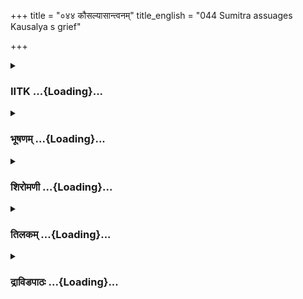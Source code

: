 +++
title = "०४४ कौसल्यासान्त्वनम्"
title_english = "044 Sumitra assuages Kausalya s grief"

+++
<div caption="श्रीराम-हरिसीताराममूर्ति-घनपाठिभ्यां वचनम्" class="audioEmbed" src="https://archive.org/download/Ramayana-recitation-Sriram-harisItArAmamUrti-Ghanapaati-v2/Kanda_2/Kanda_2_AYK-044-Kousalya_Santhvanam.mp3"></div>

<div class="js_include collapsed" newlevelforh1="3" title="IITK" unfilled url="/purANam/rAmAyaNam/audIchya-pAThaH/iitk/2_ayodhyAkANDam/03-nirgamaH/044_kausalyAsAntvanam.md">
<details><summary><h3>IITK ...{Loading}...</h3></summary>

Sumitra consoles Kausalya.



#### श्लोकः
##### मूलम्
विलपन्ती तथा तां तु कौसल्यां प्रमदोत्तमाम्।  
इदं धर्मे स्थिता धर्म्यं सुमित्रा वाक्यमब्रवीत्॥2.44.1॥

##### शब्दार्थः
धर्मे in virtues, स्थिता abiding, सुमित्रा Sumitra, तथा then, विलपन्तीम् lamenting, प्रमदोत्तमाम् best among women, तां कौशल्याम् to that Kausalya, धर्म्यम् conforming to righteousness, इदं वाक्यम् these words, अब्रवीत् said.

##### आङ्ग्लानुवादः
While Kausalya, the best of women was thus lamenting, virtuous Sumitra spoke to her these righteous wordsः



#### श्लोकः
##### मूलम्
तवार्ये सद्गुणैर्युक्तः पुत्रस् स पुरुषोत्तमः।  
किं ते विलपितेनैवं कृपणं रुदितेन वा॥2.44.2॥

##### शब्दार्थः
आर्ये O venerable one, सद्गुणैः with every good quality, युक्तः endowed with, तव your, सः पुत्रः such a son, पुरुषोत्तमः the greatest among men, एवम् in this way, ते you, विलपितेन with  
lamentation, कृपणम् bitterly, रुदितेन वा or by weeping, किम् what is the use?

##### आङ्ग्लानुवादः
My venerable lady, your son Rama is the greatest among men and is endowed with every virtue. Why do you lament in this way? Why do you weep bitterly?



#### श्लोकः
##### मूलम्
यस्तवार्ये गतः पुत्रस्त्यक्त्वा राज्यं महाबलः।  
साधु कुर्वन् महात्मानं पितरं सत्यवादिनम्॥2.44.3॥  
शिष्टैराचरिते सम्यक्छश्वत्प्रेत्यफलोदये।  
रामो धर्मे स्थित श्रेष्ठो न स शोच्यः कदाचन॥2.44.4॥

##### शब्दार्थः
आर्ये O noble lady, महाबलः mighty, यः Rama, तव पुत्रः your son, महात्मानम्   magnanimous, पितरम् father, साधु worthy of, सत्यवादिनम् as truthful one, कुर्वन् to do, राज्यम् kingdom, त्यक्त्वा renouncing, शिष्टैः by virtuous men, सम्यक् fully, शश्वत्  everlasting, आचरिते followed, प्रेत्य in the next world, फलोदये at the time of fruition, धर्मे in virtues, स्थितः stuck, श्रेष्ठः best, सः that, रामः Rama, कदाचन at any point, शोच्यः न  not to be grieved over.

##### आङ्ग्लानुवादः
In order to vindicate the words of his great and truthful father, O noble lady,your mighty son has renounced the kingdom and has gone (to the forest). He has stuck to the path so scrupulously followed by the wise, the everlasting results of which can be fully realised in the world to come. Such a peerless son is never to be grieved over.



#### श्लोकः
##### मूलम्
वर्तते चोत्तमां वृत्तिं लक्ष्मणोऽस्मिन् सदानघः।  
दयावान् सर्वभूतेषु लाभस्तस्य महात्मनः॥2.44.5॥

##### शब्दार्थः
अनघः blameless one, सर्वभूतेषु in all creatures, दयावान् compassionate, लक्ष्मणः Lakshmana, अस्मिन् in the matter (of Rama), सदा always, उत्तमाम् highest, वृत्तिम् conduct, वर्तते doing(showing), महात्मनः great soul, तस्य to him, लाभः is benefit.

##### आङ्ग्लानुवादः
Blameless Lakshmana, compassionate to all beings, has acted most nobly in this matter for the benefit of his great soul.



#### श्लोकः
##### मूलम्
अरण्यवासे यद्दुःखं जानती वै सुखोचिता।  
अनुगच्छति वैदेही धर्मात्मानं तवात्मजम्॥2.44.6॥

##### शब्दार्थः
सुखोचिता used to comforts, वैदेही Sita, अरण्यवासे living in the forest, यत् दुःखम् those hardships, जानती वै knowingly, धर्मात्मानम् virtuous, तव your, आत्मजम् son, अनुगच्छति is following.

##### आङ्ग्लानुवादः
The daughter of Videha (Sita) who was used to comforts has knowingly followed your virtuous son into the hardships of forest life.



#### श्लोकः
##### मूलम्
कीर्तिभूतां पताकां यो लोके भ्रमयति प्रभुः।  
धर्मसत्यव्रतधनः किं न प्राप्तस्तवात्मजः॥2.44.7॥

##### शब्दार्थः
प्रभुः competent, यः who, कीर्तिभूताम् renowned, पताकाम् the banner, लोके in this world, भ्रमयति waving, धर्मसत्यव्रतधनः one who considers righteousness and truth as wealth, तव आत्मजः your son, किम् what, न प्राप्तः did not gain.

##### आङ्ग्लानुवादः
Your allcompetent son who considers righteousness and truth as wealth, is waving  the flag of fame in this world. What is that which your son did not gain ?



#### श्लोकः
##### मूलम्
व्यक्तं रामस्य विज्ञाय शौचं माहात्म्यमुत्तमम्।  
न गात्रमंशुभिस् सूर्यस् सन्तापयितुमर्हति॥2.44.8॥

##### शब्दार्थः
रामस्य Rama's, शौचम् purity, उत्तमम् excellent, माहात्म्यम् greatness, विज्ञाय having known, सूर्यः sun, अंशुभिः with rays, गात्रम् body, सन्तापयितुम् to torment, न अर्हति will not be inclined,  व्यक्तम् this is evident.

##### आङ्ग्लानुवादः
Knowing Rama's sterling purity and greatness the Sun evidently dare not scorch his body with its rays.



#### श्लोकः
##### मूलम्
शिवस्सर्वेषु कालेषु काननेभ्यो विनिस्सृतः।  
राघवं युक्तशीतोष्णस्सेविष्यति सुखोऽनिलः॥2.44.9॥

##### शब्दार्थः
शिवः gracious, काननेभ्यः from the woodlands, विनिस्सृतः blowing out, युक्तशीतोष्णः with moderate heat and cold, सुखः pleasant, अनिलः breeze, राघवम् of Rama, सर्वेषु कालेषु at all seasons, सेविष्यति will attend.

##### आङ्ग्लानुवादः
A pleasant yet moderately hot and cold breeze blowing through the woodlands will serve Rama at all seasons.



#### श्लोकः
##### मूलम्
शयानमनघं रात्रौ पितेवाभिपरिष्वजन्।  
रश्मिभिस् संस्पृशन् शीतैश्चन्द्रमाह्लादयिष्यति॥2.44.10॥

##### शब्दार्थः
चन्द्रमा the Moon, रात्रौ at night, अनघं sinless man, शयानम् while asleep, शीतैः cool, रश्मिभिः with rays, संस्पृशन् while touching, पितेव like father, अभिपरिष्वजन् while embracing, आह्लादयिष्यति delight.

##### आङ्ग्लानुवादः
While that sinless Rama sleeps at night, the Moon will comfort him by touching him with cool beams like a father embracing his son.



#### श्लोकः
##### मूलम्
ददौ चास्त्राणि दिव्यानि यस्मै ब्रह्मा महौजसे।  
दानवेन्द्रं हतं दृष्ट्वा तिमिध्वजसुतं रणे॥2.44.11॥  
स शूरः पुरुषव्याघ्रः स्वबाहुबलमाश्रितः।  
असन्त्रस्तोऽप्यरणस्थो वेश्मनीव निवत्स्यति॥2.44.12॥

##### शब्दार्थः
रणे in war, दानवेन्द्रम् lord of demons, तिमिध्वजसुतम् Timidhwaja's son, हतम् having been killed, दृष्ट्वा having seen, महौजसे having great lustre, यस्मै to that Rama, ब्रह्मा like second Bramha, (Viswamitra), दिव्यानि divine, अस्त्राणि weapons, ददौ gave, शूरः brave, पुरुषव्याघ्रः best of men, सः that Rama, अरण्यस्थोऽपि though staying in the forest, स्वबाहुबलम् with the strength of his arms, आश्रितः taking refuge, असन्त्रस्तः without fear, वेश्मनीव like in his own palace, निवत्स्यति will reside.

##### आङ्ग्लानुवादः
To the mighty, heroic Rama, that best of men, Brahmalike Viswamitra has bequeathed many divine weapons, seeing him slay Timidhwaja's son (Subahu), lord of demons, in the battle. He will stay fearless in the forest, relying on the strength of his own arms as though he were living in the palace.



#### श्लोकः
##### मूलम्
यस्येषुपथमासाद्य विनाशं यान्ति शत्रवः।  
कथं न पृथिवी तस्य शासने स्थातुमर्हति॥2.44.13॥

##### शब्दार्थः
यस्य whose, इषुपथम् range of arrows, आसाद्य having received, शत्रवः enemies, विनाशम्  destruction, यान्ति will meet, तस्य such Rama's, शासने in the command, पृथिवी earth, कथम् how, स्थातुम् to subordinate, नार्हति is unfit.

##### आङ्ग्लानुवादः
When enemies who are targets of his arrows are destoyed, how can this earth, not stay under the command of Rama?



#### श्लोकः
##### मूलम्
या श्री श्शौर्यं च रामस्य या च कल्याणसत्वता।  
निवृत्तारण्यवासस् स क्षिप्रं राज्यमवाप्स्यति॥2.44.14॥

##### शब्दार्थः
रामस्य Rama's, या श्रीः that splendour, शौर्यं च valour, या कल्याणसत्वता that auspicious  strength, निवृत्तारण्यवासः having returned from forest life, सः that Rama, क्षिप्रम्  quickly, (स्वं) राज्यम् his kingdom, अवाप्स्यति will regain.

##### आङ्ग्लानुवादः
On return from his sojourn in the forest, Rama, endowed with splendour, valour and a strength that brings wellbeing will quickly regain his kingdom.



#### श्लोकः
##### मूलम्
सूर्यस्यापि भवेत्सूर्यो ह्यग्नेरग्नि प्रभोः प्रभुः।  
श्रियः श्रीश्च भवेदग्र्या कीर्तिः कीर्त्याः क्षमाक्षमा॥2.44.15॥  
दैवतं दैवतानां च भूतानां भूतसत्तमः।  
तस्य के ह्यगुणा देवि वने वाप्यथवा पुरे॥2.44.16॥

##### शब्दार्थः
देवि O Devi (Kusalya), सूर्यस्यापि for the sun, सूर्यः भवेत् he will act as light of the Sun, अग्नेः for fire, अग्निः lustre of fire, प्रभोः for a ruler, प्रभुः as supreme ruler, श्रियश्च prosperity, श्रीः as prosperity, कीर्त्याः for fame, अग्र्या as supreme, कीर्तिः fame, क्षमा for tolerance, क्षमा as tolerance, दैवतानाम् for gods, दैवतम् as god, भूतानाम् for all beings, भूतसत्तमः as supreme being, भवेत् shall be, तस्य for such Rama, वने वापि even in forest, अथवा or, पुरे or in town, अगुणाः demerits, के हि where are they?.

##### आङ्ग्लानुवादः
O Devi Rama is the Sun (light) of the Sun, fire (splendour) of the fire, master (command) of masters, prosperity of the prosperous, the fame of the famous, forbearance of the forbearing, god of the gods and supreme among all beings. Whether he dwells in the forest or in the city, he has no demerit whatsoever.



#### श्लोकः
##### मूलम्
पृथिव्या सह वैदेह्या श्रिया च पुरुषर्षभः।  
क्षिप्रं तिसृभिरेताभिस् सह रामोऽभिषेक्ष्यते॥2.44.17॥

##### शब्दार्थः
पुरुषर्षभः eminent among men, रामः Rama, पृथिव्या सह with earth, वैदेह्य along with Sita, श्रिया च with the goddess of fortune, एताभिः with these, तिसृभिः सह with three, क्षिप्रम् quickly, अभिषेक्षयते will be consecrated.

##### आङ्ग्लानुवादः
Rama, the best among men, will soon be coronated with these three namely the earth, the goddess of fortune and Sita.



#### श्लोकः
##### मूलम्
दुःखजं विसृजन्त्यस्रं निष्क्रामन्तमुदीक्ष्य यम्।  
अयोध्यायां जनास्सर्वे शोकवेगसमाहताः।2.44.18॥  
कुशचीरधरं देवं गच्छन्तमपराजितम्।  
सीतेवानुगता लक्ष्मी स्तस्य किं नाम दुर्लभम्॥2.44.19॥

##### शब्दार्थः
निष्क्रामन्तम् when he was leaving, यम् whom, उदीक्ष्य having seen, अयोध्यायाम् in Ayodhya, सर्वे all, जनाः inhabitants, शोकवेगसमाहताः whipped by the speed of sorrow, दुःखजम्  caused by sorrow, अस्रम् tears, विसृजन्ति are shedding, कुशचीरधरम् clad in bark and kusa robes, गच्छन्तम् departing, अपराजितम् the unconquerable, देवम् divine one, लक्ष्मीः goddess of fortune, सीतेव like Sita, अनुगता has followed, तस्य to him, किं नाम what, दुर्लभम् is  
difficult?

##### आङ्ग्लानुवादः
When the people of Ayodhya saw the godlike Rama departing, clad in robes of kusha and bark, they were moved to tears of grief. What is impossible for him who is unconquerable and whom Sita, like the goddess of fortune, follows.



#### श्लोकः
##### मूलम्
धनुर्ग्रहवरो यस्य बाणखड्गास्त्रभृत्स्वयम्।  
लक्ष्मणो व्रजति ह्यग्रे तस्य किं नाम दुर्लभम्॥2.44.20॥

##### शब्दार्थः
धनुर्ग्रहवरः the most skilled archer, लक्ष्मणः Lakshmana, स्वयम् himself, बाणखड्गास्त्रभृत् bearing arrows, swords and other weapons, यस्य to whom, अग्रे in the forefront, व्रजति going, तस्य for that Rama, किं नाम what, दुर्लभम् is the difficulty?

##### आङ्ग्लानुवादः
What is impossible for Rama ahead of whom moves Lakshmana, the best of archers, weilding swords, arrows and other weapons?



#### श्लोकः
##### मूलम्
निवृत्तवनवासं तं द्रष्टासि पुनरागतम्।  
जहिशोकं च मोहं च देवि सत्यं ब्रवीमि ते॥2.44.21॥

##### शब्दार्थः
देवि O Kausalya, निवृत्तवनवासम् on completion of exile, पुनः again, आगतम् having returned, तम् that Rama, द्रष्टासि will see, शोकं च sorrow, मोहं च delusion, जहि you may give up, ते  to you, सत्यम् truth, ब्रवीमि am telling.

##### आङ्ग्लानुवादः
I tell you the truth, Kausalya, that you will see Rama's return when the period of exile is complete. Hence give up your sorrow and delusion.



#### श्लोकः
##### मूलम्
शिरसा चरणावेतौ वन्दमानमनिन्दिते  
पुनर्द्रक्ष्यसि कल्याणि पुत्रं चन्द्रमिवोदितम्॥2.44.22॥

##### शब्दार्थः
अनिन्दिते irreproachable one, कल्याणि O auspicious one, एतौ चरणौ at these feet, शिरसा with head, वन्दमानम् paying homage, पुत्रम् son, उदितम् rising, चन्द्रमिव Moonlike, पुनः again, द्रक्षयसि will see.

##### आङ्ग्लानुवादः
O irreproachable and auspicious one you will see your son, like the rising Moon, touching your feet with his head.



#### श्लोकः
##### मूलम्
पुनः प्रविष्टं दृष्ट्वा तमभिषिक्तं महाश्रियम्।  
समुत्स्रक्ष्यसि नेत्राभ्यां क्षिप्रमानन्दजं पयः॥2.44.23॥

##### शब्दार्थः
पुनः again, प्रविष्टम् having entered, अभिषिक्तम् enthroned, महाश्रियम् shining in glory, तम् him, दृष्ट्वा having seen, क्षिप्रम् soon, नेत्राभ्याम् from your eyes, अनन्दजम् arising out of joy, पयः water, समुत्स्रक्ष्यसि pour out.

##### आङ्ग्लानुवादः
Soon you will see him enthrouned shining in full glory on his return from exile while  
tears of joy will flow from your eyes.



#### श्लोकः
##### मूलम्
मा शोको देवि दुःखं वा न रामे दृश्यतेऽशिवम्।  
क्षिप्रं द्रक्ष्यसि पुत्रं त्वं ससीतं सहलक्ष्मणम्॥2.44.24॥

##### शब्दार्थः
देवि O Devi (Kausalya) शोकः grief, दुःखं वा or distress, मा do not entertain, रामे in Rama, अशिवम् inauspiciousness, न दृश्यते is not to be seen, त्वम् you, ससीतम् with Sita, सहलक्ष्मणम् with Lakshmana, पुत्रम् son, क्षिप्रम् soon, द्रक्षयसि you will see.

##### आङ्ग्लानुवादः
Desist from grief or tear for Rama, O Devi nothing inauspicious will happen to him you will soon see your son along with Sita and Lakshmana.



#### श्लोकः
##### मूलम्
त्वया शेषो जनश्चैव समाश्वास्यो यदाऽनघे।  
किमिदानीमिदं देवि करोषि हृदि विक्लवम्॥2.44.25॥

##### शब्दार्थः
अनघे sinless lady, देवि O Devi शेषः the remaining, जनः people, त्वया by you, यदा when, समाश्वास्यः एव are to be consoled, इदानीम् in this manner, हृदि in your heart, विक्लवम्  overcome with fear, करोषि doing, इदम् this, किम् what?

##### आङ्ग्लानुवादः
O sinless lady, O queen when you are overcome by fear, how can you console  
others?



#### श्लोकः
##### मूलम्
नार्हा त्वं शोचितुं देवि यस्यास्ते राघवस्सुतः।  
न हि रामात्परो लोके विद्यते सत्पथे स्थितः॥2.44.26॥

##### शब्दार्थः
देवि O Kausalya, यस्याः whose, ते to you, राघवः Rama, सुतः as son, त्वम् you, शोचितुम् to          grieve, नार्हा are not fit, रामात् compared to Rama, परः superior, सत्पथे on the path of virtue, स्थितः abiding, लोके in this world, न विद्यते हि is not found.

##### आङ्ग्लानुवादः
O Kausalya,  with a son like Rama, you should not grieve. There is none in this world superior to Rama who stands steady in the path of virtue.



#### श्लोकः
##### मूलम्
अभिवादयमानं तं दृष्ट्वा ससुहृदं सुतम्।  
मुदाऽश्रृ मोक्ष्यसे क्षिप्रं मेघलेखेव वार्षिकी॥2.44.27॥

##### शब्दार्थः
अभिवादयमानम् one while bowing to you in reverence, ससुहृदम् along with friends, तं सुतम् to your son, दृष्ट्वा seeing, क्षिप्रम् soon, वार्षिकी pertaining to rainyseason, मेघलेखेव like a streak of clouds, मुदा delightfully, अश्रु tears, मोक्ष्यसे you are going to shed.

##### आङ्ग्लानुवादः
Like a flake of cloud in monsoon, you are going to shed tears of joy soon seeing your son along with his friends bowing to you in reverence.



#### श्लोकः
##### मूलम्
पुत्रस्ते वरदः क्षिप्रमयोध्यां पुनरागतः।  
पाणिभ्यां मृदुपीनाभ्यां चरणौ पीडयिष्यति॥2.44.28॥

##### शब्दार्थः
वरदः one who confers boons, ते पुत्रः your son, क्षिप्रम् soon, अयोध्याम् to Ayodhya, पुनः again, आगतः having returned, मृदुपीनाभ्याम् tender and plump, पाणिभ्याम् hands, चरणौ your feet, पीडयिष्यति will press.

##### आङ्ग्लानुवादः
Your son, bestower of boons, will soon return to Ayodhya and press your feet with his soft, tender hands.



#### श्लोकः
##### मूलम्
अभिवाद्य नमस्यन्तं शूरं ससुहृदं सुतम्।  
मुदाऽस्रैः प्रोक्ष्यसि पुनर्मेघराजिरिवाचलम्॥2.44.29॥

##### शब्दार्थः
अभिवाद्य greeting, नमस्यन्तम् offering salutations, शूरम् brave ससुहृदम् with friends, सुतम् to your son, मुदा with delight, अस्रैः with tears, मेघराजिः mass of clouds, अचलमिव like a mountain, पुनः again, प्रोक्ष्यसि will be drenched.

##### आङ्ग्लानुवादः
While paying obeisance to you, you will drench your brave son, surrounded by friends, with tears of joy like a mass of clouds drenching the mountain.



#### श्लोकः
##### मूलम्
आश्वासयन्ती विविधैश्च वाक्यै  
र्वाक्योपचारे कुशलाऽनवद्या।  
रामस्य तां मातरमेवमुक्त्वा  
देवी सुमित्रा विरराम रामा॥2.44.30॥

##### शब्दार्थः
वाक्योपचारे serving with words, कुशला skilled, अनवद्या irreproachable, रामा cheerful nature, देवी queen, सुमित्रा Sumitra, विविधैः various, वाक्यैः words, आश्वासयन्ती while consoling, रामस्य Rama's, तां मातरम् to his mother, एवम् in that way, उक्त्वा having said, विरराम fell silent.

##### आङ्ग्लानुवादः
Irreproachable and skilful in the use of words, queen Sumitra of cheerful disposition fell silent after thus consoling Rama's mother in various ways.



#### श्लोकः
##### मूलम्
निशम्य तल्लक्ष्मणमातृवाक्यं  
रामस्य मातुर्नरदेवपत्न्याः।  
सद्यश्शरीरे विननाश शोकः  
शरद्गतो मेघ इवाल्पतोयः॥2.44.31॥

##### शब्दार्थः
तत् that, लक्ष्मणमातृवाक्यम् words of Lakshmana's mother, निशम्य having heard, नरदेवपत्न्याः queen, रामस्य मातुः of Rama's mother, शोकः grief, शरद्गतः relating to autumn, अल्पतोयः with slight moisture, मेघ इव like cloud, सद्यः instantly, शरीरे in the body, विननाश destroyed.

##### आङ्ग्लानुवादः
On hearing the words of Lakshmana's mother the grief in the heart of the queen (Kausalya), mother of Rama, instantly disappeared like the autumnal cloud that holds but little rain.  

#### समाप्तिः
 श्रीमद्रामायणे वाल्मीकीय आदिकाव्ये अयोध्याकाण्डे चतुश्चत्वारिंशस्सर्गः॥  
Thus ends the fortyfourth sarga of Ayodhyakanda of the holy Ramayana, the first epic composed by sage Valmiki.

</details>
</div>
<div class="js_include collapsed" newlevelforh1="3" title="भूषणम्" unfilled url="/purANam/rAmAyaNam/audIchya-pAThaH/TIkA/bhUShaNa_iitk/2_ayodhyAkANDam/03-nirgamaH/044_kausalyAsAntvanam.md">
<details><summary><h3>भूषणम् ...{Loading}...</h3></summary>



विलपन्तीं तथा तां तु कौसल्यां प्रमदोत्तमाम् ।  

इदं धर्म्ये स्थिता धर्म्यं सुमित्रा वाक्यमब्रवीत्  ॥  २।४४।१  ॥   

विलपन्तीमित्यादि । इदं वक्ष्यमाणम्  ॥  २।४४।१  ॥   

  

तवार्ये सद्गुणैर्युक्तः स पुत्रः पुरुषोत्तमः ।  

किं ते विलपितेनैवं कृपणं रुदितेन वा  ॥  २।४४।२  ॥   

सत्पुरुषाचरितं धर्ममाचरन्तं रामं प्रति सन्तोषे कर्त्तव्ये किमर्थो विषादः
कृत इति कौसल्यां समाश्वोसयति--तवेत्यादिना  ॥  २।४४।२  ॥   

  

यस्तवार्ये गतः पुत्रस्त्यक्त्वा राज्यं महाबलः ।  

साधु कुर्वन् महात्मानं पितरं सत्यवादिनम्  ॥  २।४४।३  ॥   

शिष्टैराचरिते सम्यक्छश्वत् प्रेत्यफलोदये ।  

रामो धर्मे स्थितः श्रेष्ठो न स शोच्यः कदाचन  ॥  २।४४।४  ॥   

य इत्यादिश्लोकद्वयमेकं वाक्यम् । प्रेत्यफलोदये आमुष्मिकफलकारणे  ॥ 
२।४४।३४  ॥   

  

वर्त्तते चोत्तमां वृत्तिं लक्ष्मणो ऽस्मिन् सदा ऽनघः ।  

दयावान् सर्वभूतेषु लाभस्तस्य महात्मनः  ॥  २।४४।५  ॥   

पितृवचनपरिपालके रामे शोको न कार्य इत्युक्त्वा लक्ष्मणसीतयोरपि
स्वधर्मनिष्ठत्वात् तद्विषयेपि शोको न कार्यः, अपितु प्राप्तलाभत्वात्
सन्तोष एव कार्य इत्याह--वर्तत इत्यादिना । अत्र व इति गायत्र्याः
पञ्चमाक्षरम् । वर्तते करोति । वृत्तिं शुश्रूषाम् । अस्मिन् रामे । तस्य
लक्ष्मणस्य  ॥  २।४४।५  ॥   

  

अरण्यवासेव यद्दुःखं जानती वै सुखोचिता ।  

अनुगच्छति वैदेही धर्मात्मानं तवात्मजम्  ॥  २।४४।६  ॥   

अरण्येति । अरण्यवासे यद्दुःखं तद्दुःखं जानती वै जानन्त्येव ।
तवात्मजमनुगच्छति "स्त्रीणां भर्त्ता हि दैवतम्"
इत्युक्तरीत्यानुगच्छतीत्यर्थः  ॥  २।४४।६  ॥   

  

कीर्त्तिभूतां पताकां यो लोके भ्रमयति प्रभुः ।  

धर्मसत्यव्रतधनः किं न प्राप्तस्तवात्मजः  ॥  २।४४।७  ॥   

कीर्तीति । कीर्तिभूतां पताकां कीर्तिरूपं ध्वजम् । भ्रामयति सञ्चारयति
सर्वभूतविदितप्रख्यातिक इत्यर्थः । तवात्मजः किं श्रेयः न प्राप्तः,
सर्वस्यापि श्रेयसो योग्य इत्यर्थः । अतो न शोच्य इति भावः  ॥  २।४४।७  ॥   

  

व्यक्तं रामस्य विज्ञाय शौचं माहात्म्यमुत्तमम् ।  

न गात्रमंशुभिः सूर्यः सन्तापयियुमर्हति  ॥  २।४४।८  ॥   

तदेतद्विशिनष्टि--व्यक्तमित्यादि । शौचं त्रिविधकरणशुचित्वम् । माहात्म्यं
सर्वोत्तमत्वम्  ॥  २।४४।८  ॥   

  

शिवः सर्वेषु कालेषु काननेभ्यो विनिस्सृतः ।  

राघवं युक्तशीतोष्णः सेविष्यति सुखो ऽनिलः  ॥  २।४४।९  ॥   

शिव इति । सर्वेषु कालेषु वसन्तादिकालेषु । युक्तशीतोष्णः
तत्तत्कालोचितद्रव्यसंस्पर्शनेन सम्पादितशीतोष्णस्पर्श इत्यर्थः  ॥  २।४४।९
 ॥   

  

शयानमनघं रात्रौ पितेवाभिपरिष्वजन् ।  

रश्मिभिः संस्पृशन् शीतैश्चन्द्रमा ह्लादयिष्यति  ॥  २।४४।१०  ॥   

"भीषास्माद्वातः पवते" इतिश्रुत्यर्थमभिव्यनक्ति--शिव इत्यनुद्वेगकारित्वेन
मान्द्यमुक्तम् । काननेभ्य इति सौरभ्यमुक्तम् । विनिस्सृत इति शैत्यमुक्तम्
 ॥  २।४४।१०  ॥   

  

ददौ चास्त्राणि दिव्यानि यस्मै ब्रह्मा महौजसे ।  

दानवेन्द्रं हतं दृष्ट्वा तिमिध्वजसुतं रणे  ॥  २।४४।११  ॥   

ददाविति । तिमिध्वजः शम्बरः । "वैजयन्तमिति ख्यातं पुरं यत्र तिमिध्वजः । स
शम्बर इति ख्यातः शतमायो महासुरः  ॥ " इत्युक्तत्वात् तत्सुतं दानवेन्द्रं
हतं दृष्ट्वा यस्मै रामाय दिव्यास्त्राणि ददौ। "यदा व्रजति सङ्ग्रामं
ग्रामार्थे नगरस्य वा। गत्वा सौमित्रिसहितो नाविजित्य निवर्त्तते  ॥ "
इत्युक्तत्वात् । कदाचिद्रामो दण्डकारण्यं गत्वा वैजयन्तपुरं निरुध्य
दशरथविरोधिभूतं शम्बरसुतं हतवान्, तेन प्रीतो ब्रह्मा रामाय दिव्यास्त्राणि
ददावित्यवगम्यते  ॥  २।४४।११  ॥   

  

स शूरः पुरुषव्याघ्रः स्वबाहुबलमाश्रितः ।  

असन्त्रस्तोप्यरण्यस्थो वेश्मनीव निवत्स्यति  ॥  २।४४।१२  ॥   

स शूर इति । अरण्यस्थो ऽपीत्यन्वयः  ॥  २।४४।१२  ॥   

  

यस्येषुपथमासाद्य विनाशं यान्ति शत्रवः ।  

कथं न पृथिवी तस्य शासने स्थातुमर्हति  ॥  २।४४।१३  ॥   

वने रामस्य सौख्यं भवतु, भरतस्य रूढमूलत्वाद्रामस्य राज्यं न
सिद्ध्यतीत्याशङ्क्याह--यस्येति  ॥  २।४४।१३  ॥   

  

या श्रीः शौर्यं च रामस्य या च कल्याणसत्त्वता ।  

निवृत्तारण्यवासः स क्षिप्रं राज्यमवाप्स्यति  ॥  २।४४।१४  ॥   

येति । रामस्य या श्रीः सर्वलक्षणसम्पन्ना गात्रशोभा । यच्च शौर्यं शूरो
जेता, तस्य भावः शौर्यम् । "शूरो वीरश्च विक्रान्तो जेता" इत्यमरः । या च
कल्याणसत्त्वता प्रशस्तबलयुक्तता । एतैरसाधारणहेतुभिः स रामः क्षिप्रं
राज्यमवाप्स्यतीति सम्बन्धः  ॥  २।४४।१४  ॥   

  

सूर्यस्यापि भवेत् सूर्यो ह्यग्नेरग्निः प्रभोः प्रभुः ।  

श्रियः श्रीश्च भवेद्ग्र्या कीर्तिः कीर्त्याः क्षमाक्षमा  ॥  २।४४।१५  ॥   

सूर्यस्येत्यादि । सूर्यस्यापि सूर्यो भवेत् सकलजगत्प्रकाशकस्य सूर्यस्यापि
प्रकाशको भवेत् । अग्नेरग्निः दाहकस्याप्यग्नेर्दाहकः । प्रभोः प्रभुः
सर्वनियन्तुरपि नियन्ता । श्रियः श्रीः सम्पदोपि सम्पत् । यद्वा कान्तेरपि
कान्तिः, कान्तेरप्यतिशयावह इत्यर्थः । क्षमाक्षमा क्षमाया अप्यतिशयो
ऽनेनेति भावः  ॥  २।४४।१५  ॥   

  

दैवतं दैवतानां च भूतानां भूतसत्तमः ।  

तस्य के ह्यगुणा देवि राष्ट्रे वाप्यथवा पुरे  ॥  २।४४।१६  ॥   

दैवतं दैवतानां च दैवतानामपि सकलकार्यनिर्वहणक्षम इत्यर्थः । भूतानां
भूतसतमः, उत्तमभूतमित्यर्थः । भूतत्वं सत्ता सर्वेषां सत्ता तत्सत्ताधीनेति
भावः । तस्यैवम्भूतस्य सर्वगुणसम्पन्नस्य देशे वने वा पुरे वा के अगुणाः ?
न कोपीत्यर्थः । अगुणः प्रतिबन्धकीभूत इति यावत्  ॥  २।४४।१६  ॥   

  

पृथिव्या सह वैदेह्या श्रिया च पुरुषर्षभः ।  

क्षिप्रं तिसृभिरेताभिः स ह रामो ऽभिषेक्ष्यते  ॥  २।४४।१७  ॥   

पृथिव्येति । सहेत्यत्र स इति पदच्छेदः । स रामः पृथिव्या वैदेह्या श्रिया
विजयलक्ष्म्या च एताभिः तिसृभिः सह क्षिप्रमभिषेक्ष्यते हेति सम्बन्धः  ॥ 
२।४४।१७  ॥   

  

दुःखजं विसृजत्यास्रं निष्क्रामन्तमुदीक्ष्य यम् ।  

अयोध्यायां जनाः सर्वे शोकवेगसमाहताः  ॥  २।४४।१८  ॥   

दुःखजमिति । अस्य श्लोकस्य पृथिव्या सहेति पूर्वश्लोकस्थेन स
रामोभिषेक्ष्यत इत्यनेन सम्बन्धः  ॥  २।४४।१८  ॥   

  

कुशचीरधरं देवं गच्छन्तमपराजितम् ।  

सीतेवानुगता लक्ष्मीः तस्य किन्नाम दुर्ल्लभम्  ॥  २।४४।१९  ॥   

कुशचीरेति । लक्ष्मीरिव स्थिता सीता अनुगतेत्यन्वयः । अनेन
राज्यश्रीरन्यन्न परिगृह्णातीति द्योत्यते  ॥  २।४४।१९  ॥   

  

धनुर्ग्रहवरो यस्य बाणखड्गास्त्रभृत्स्वयम् ।  

लक्ष्मणो व्रजति ह्यग्रे तस्य किन्नाम दुर्ल्लभम्  ॥  २।४४।२०  ॥   

निवृत्तवनवासं तं द्रष्टासि पुनरागतम् ।  

जहि शोकं च मोहं च देवि सत्यं ब्रवीमिते  ॥  २।४४।२१  ॥   

धनुर्ग्रहेति । धनुर्ग्रहवरः धनुर्द्धरश्रेष्ठः  ॥  २।४४।२०२१  ॥   

  

शिरसा चरणावेतौ वन्दमानमनिन्दिते ।  

पुनर्द्रक्ष्यसि कल्याणि पुत्रं चन्द्रमिवोदितम्  ॥  २।४४।२२  ॥   

पुनः प्रविष्टं दृष्ट्वा तमभिषिक्तं महाश्रियम् ।  

समुत्स्रक्ष्यसि नेत्राभ्यां क्षिप्रमानन्दजं पयः  ॥  २।४४।२३  ॥   

शिरसेति । एतौ परिदृश्यमानसर्वलक्षणसम्पन्नौ । उदितं चन्द्रं
प्रतिपच्चन्द्रम्  ॥  २।४४।२२२३  ॥   

  

मा शोको देवि दुःखं वा न रामे दृश्यते ऽशिवम् ।  

क्षिप्रं द्रक्ष्यसि पुत्रं तं ससीतं सहलक्ष्मणम्  ॥  २।४४।२४  ॥   

मा शोक इति । हे देवि रामे अशिवम् अशुभम् न दृश्यते । अतः शोकः प्रलापादिः
दुःखं मनोव्यथा वा मा न कार्यमित्यर्थः  ॥  २।४४।२४  ॥   

  

त्वया ऽशेषो जनश्चैव समाश्वास्यो यदा ऽनघे ।  

किमिदानीमिमं देवि करोषि हृदि विक्लवम्  ॥  २।४४।२५  ॥   

नार्हा त्वं शोचितुं देवि यस्यास्ते राघवः सुतः ।  

न हि रामात्परो लोके विद्यते सत्पथे स्थितः  ॥  २।४४।२६  ॥   

त्वयेति । विक्लवम्, भावप्रधानो निर्देशः  ॥  २।४४।२५२६  ॥   

  

अभिवादयमानं तं दृष्ट्वा ससुहृदं सुतम् ।  

मुदाश्रु मोक्ष्यसे क्षिप्रं मेघलेखेव वार्षिकी  ॥  २।४४।२७  ॥   

पुनस्ते वरदः क्षिप्रमयोध्यां पुनरागतः ।  

पाणिभ्यां मृदुपीनाभ्यां चरणौ पीडयिष्यति  ॥  २।४४।२८  ॥   

अभिवादयमानमिति । मेघलेखा मेघपङ्क्तिः  ॥  २।४४।२७२८  ॥   

  

अभिवाद्यनमस्यन्तं शूरं ससुहृदं सुतम् ।  

मुदास्रैः प्रोक्ष्यसि पुनर्मेघराजिरिवाचलम्  ॥  २।४४।२९  ॥   

अभिवाद्येति । अभिवाद्यनमस्यन्तम् अभिवादनपूर्वकं प्रणमन्तम्  ॥  २।४४।२९
 ॥   

  

आश्वासयन्ती विविधैश्च वाक्यैर्वाक्योपचारे कुशला ऽनवद्या ।  

रामस्य तां मातरमेवमुक्त्वा देवी सुमित्रा विरराम रामा  ॥  २।४४।३०  ॥   

निशम्य तल्लक्ष्मणमातृवाक्यं रामस्य मातुर्नरदेवपत्न्याः ।  

सद्यः शरीरे विननाश शोकः शरद्गतो मेघ इवाल्पतोयः  ॥  २।४४।३१  ॥   

आश्वासयन्तीति । वाक्योपचारे वाक्यैरुपचारविषये  ॥  २।४४।३०३१  ॥   

  

इत्यार्षे श्रीरामायणे वाल्मीकीये आदिकाव्ये श्रीमदयोध्याकाण्डे
चतुश्चत्वारिंशः सर्गः  ॥  ४४  ॥   

इति श्रीगोविन्दराजविरचिते श्रीरामायणभूषणे पीताम्बराख्याने
अयोध्याकाण्डव्याख्याने चतुश्चत्वारिंशः सर्गः  ॥  ४४  ॥   



</details>
</div>
<div class="js_include collapsed" newlevelforh1="3" title="शिरोमणी" unfilled url="/purANam/rAmAyaNam/audIchya-pAThaH/TIkA/shiromaNI_iitk/2_ayodhyAkANDam/03-nirgamaH/044_kausalyAsAntvanam.md">
<details><summary><h3>शिरोमणी ...{Loading}...</h3></summary>



कौशल्याश्वासनहेतुभूतसुमित्रोक्तिं वर्णयितुमाह-- विलपन्तीमिति । धर्मे
स्थिता सुमित्रा धर्म्यं धर्मादनपेतमिदं वाक्यमब्रवीत्  ॥  २।४४।१  ॥   

  

तद्वचनमेवाह-- तवेति । हे आर्ये सर्वश्रेष्ठे सद्गुणैः
समाधिकरहितासाधारणसौशील्यादिभिर्युक्तः अत एव पुरुषोत्तमः "पुरुषान्न परं
किञ्चित्सा काष्ठा सा परा गतिः । उत्तमः पुरुषस्त्वन्यः" इत्यादि
श्रुतिस्मृतिप्रतिपाद्यपरमपुरुषः स तव पुत्रो ऽस्ति अतः एवं दीनतासूचकेन ते
विलपितेन विविधकथनेन कृपणं रुदितेन वा किं न किमपीत्यर्थः । विलापादि न
कर्तव्यमिति तात्पर्यम् । एतेन रामस्य निखिलशक्तिमत्त्वं सूचितं तेन तस्य
दुःखास्पर्शित्वं ध्वनितं तेन शोको न कार्य इति बोधितम्  ॥  २।४४।२  ॥   

  

ननु यदि रामस्य सर्वशक्तिमत्वं स्यात्तर्हीहस्थः सन्नेव निखिलं कार्यं
कुर्यात्किं वनगमनेनेत्यत आह-- य इति । हे आर्ये शिष्टैः
अधर्मसंसर्गशून्यैः सम्यक् शश्वदाचरिते अत एव प्रेत्य फलोदये प्रेत्यानां
लोकान्तरगतानामपि फलोदयः शुभफलप्राप्तिर्यस्मात्तस्मिन्धर्मे स्थितः अत एव
श्रेष्ठः महाबलो यस्तव पुत्रो रामः सः महात्मानं पितरं सत्यवादिनं
कुर्वन्नेव साधु यथा स्यात्तथा राज्यं त्यक्त्वा गतः वनमिति शेषः अतः कदाचन
न शोच्यः । श्लोकद्वयमेकान्वयि  ॥  २।४४।३४  ॥   

  

वर्तत इति । सदानघः सर्वकालमघशून्यः सर्वभूतेषु दयावांल्लक्ष्मणः
अस्मिन्रामे उत्तमां सानुकूलां वृत्तिं सेवामित्यर्थः । वर्तते वर्तयति
करोतीत्यर्थः । दयावानित्यादिविशेषणोक्तिः "समानशीलव्यसनेषु मैत्री"
इत्याद्युक्त्या राममैत्रीयोग्यताबोधनाय  ॥  २।४४।५  ॥   

  

सीतयापि शोको न कार्य इति बोधयन्ती आह-- अरण्येति । सुखोचिता वैदेही
अरण्यवासे यद्दुःखं तज्जानन्ती
अयोध्यास्थापनफलकरामवर्णितवनदुःखजातविषयकज्ञानं प्राप्नुवत्येव
तवात्मजमनुगच्छति । एतेन रामानुगमनसुखेन वनवासक्लेशो न तद्बुद्ध्यारूढो
भवितेति सूचितम् । अत एव अनभिज्ञा वनानां सेति पूर्वोक्तेर्न विरोधः  ॥ 
२।४४।६  ॥   

  

प्रत्युत वनगमनं श्रेयःसाधनमिति बोधयन्ती आह-- कीर्तीति । कीर्तिभूतां
यशोरूपां पताकां लोके त्रिलोक्यां यो भ्रामयति स धर्मः
सर्वधर्मप्रवर्तकस्तवात्मजो रामः किं श्रेयो न प्राप्तः सर्वं प्राप्त
इत्यर्थः  ॥  २।४४।७  ॥   

  

व्यक्तमिति । व्यक्तं देवादिषु प्रसिद्धं शौचम् अतिपवित्रकारकमत एव उत्तमं
रामस्य माहात्म्यं विज्ञापय सूर्यः अंशुभिः किरणैः रामस्य गात्रं
सन्तापयितुं नार्हति  ॥  २।४४।८  ॥   

  

शिव इति । काननेभ्यो वनेभ्यो विनिःसृतः युक्तशीतोष्णः
यथोप्सितशीतोष्णविशिष्टः अत एव सुखः सुखसम्पादकः अत एव शिवः
माङ्गलिककार्यप्रवर्तको ऽनिलः सर्वेषु कालेषु राघवं सेविष्यति सेविष्यते  ॥ 
२।४४।९  ॥   

  

शयानमिति । पिता दशरथ इव शीतैः रश्मिभिः करैरास्पृशन्नभिपरिष्वजन्
सम्मिलंश्च संश्चन्द्रमाश्चन्द्रः ह्लादयिष्यति  ॥  २।४४।१०  ॥   

  

ददाविति । दानवेन्द्र तमतिप्रबलं तिमिध्वजसुतं तिमिध्वजः शम्बरस्तस्य सुतः
सुबाहुस्तं रणे दृष्ट्वा ज्ञात्वा ब्रह्मा ब्राह्मणत्वं प्राप्तः
सृष्टिकर्तृत्वेन ब्रह्मसदृशो वा विश्वामित्रः महौजसे अतिपराक्रमविशिष्टाय
यस्मै रामाय दिव्यानि अस्त्राणि ह हर्षेण ददौ सः शूरः पुरुषव्याघ्रः
परमपुरुषः स्वबाहुबलमाश्रितः अत एव रणे असन्त्रस्तः असौ रामः वेश्मनि गृहे
इव अरण्ये वने निवत्स्यते । एतेन सुबाहुवधात्पूर्वमेव
विश्वामित्रास्त्रदानस्योक्तत्वात् हतं दृष्ट्वेत्यर्थे असमञ्जसमुपलभ्य
कदाचिद्रामो वैजयन्तं नगरं निरुध्य तत्रत्य तिमिध्वजाख्यशम्बरपुत्रस्य
दानवस्य पुत्रं हतवांस्तेन प्रीतो ब्रह्मा रामाय दिव्यास्त्राणि ददौ ।
इत्येतत्तीर्थकल्पितं क्लिष्टं तादृशकल्पनायां प्रमाणाभावात्
सुबाहोर्मारीचभ्रातृत्वस्य  

पूर्वमुक्तत्वेन शम्बरपुत्रानौचित्यादिति भट्टोक्त्या न भ्रमितव्यं
मारीचपितुरेव शम्बरेति नामान्तरे बाधकाभावात् । श्लोकद्वयमेकान्वयि  ॥ 
२।४४।११,१२  ॥   

  

यस्येति । यस्य रामस्य इषुपथमासाद्य प्राप्य शत्रवो विनाशं यान्ति तस्य
शासने आज्ञायां पृथिवी स्थातुं कथं नार्हति  ॥  २।४४।१३  ॥   

  

येति । रामस्य या श्रीः विलक्षणसम्पत्तिः शौर्यं विलक्षणशूरता च या च
कल्याणसत्त्वता कल्याणकारकविलक्षणबलयुक्तत्वं तैर्हेतुभिः रामः स्वं राज्यं
क्षिप्रमवाप्स्यति प्राप्स्यति  ॥  २।४४।१४  ॥   

  

रामस्य सर्वनियन्तृत्वं बोधयन्ती आह-- सूर्यस्येति । सूर्यस्य
सर्वावभासकादित्यस्यापि सूर्यो ऽवभासक इत्यर्थः । ननु "तमेव भान्तमनुभाति
सर्वम्" इत्यादि श्रुत्या सूर्यावभासकत्वं ब्रह्मणः प्रसिद्धमिति ब्रह्म
किमित्यत आह-- अग्नेः सर्वाग्र्यस्य प्रकाशब्रह्मणो ऽप्यग्निः प्रकाशक
इत्यर्थः । अत एव प्रभोः सर्वनियन्तुर्ब्रह्मादित्रयस्यापि प्रभुर्नियन्ता
अग्निशब्दस्य ब्रह्मपरत्वम् । अग्र्यत्वादग्निनामासावित्यादिना
मध्वाचार्यैर्व्याख्यातम् अभिमतश्चायं सिद्धान्तो भूषणकृतामपि अत एव प्रभो
सर्वनियन्तुरपि नियन्तेति तैर्व्याख्यातं सर्वनियन्तृत्वं च
विष्ण्वादीनामेवेति भावः । किञ्च सूर्यस्य प्रकाशकारणस्यापि सूर्यः
कारणमित्यर्थः । ननु सूर्यकारणत्वेन वह्निः प्रसिद्ध इति किं स इत्यत आह--
अग्नेरप्यग्निः कारणमित्यर्थः । ननु सर्वकारणत्वेन ब्रह्मणः
प्रसिद्धत्वादिति किं तदित्यत आह-- प्रभोः सकलनियन्तुरपि
प्रभुर्नियन्तेत्यर्थः । अग्र्या रामाग्रे गमनशीला क्षमाक्षमा क्षमायाः
पृथिव्याः क्षमा क्षान्तिर्यस्याः सा किञ्च क्षमायाः शान्तेरपि क्षमा
शान्तिः अतिशान्तिविशिष्टेत्यर्थः । किञ्च क्षमया पृथिव्या क्षम्यते सह्यते
पाल्यते इत्यर्थः । सा सीता तु श्रियाः लक्ष्म्याः श्रीः स्वामिनीत्यर्थः ।
अत एव कीर्त्याः रामयशसः कीर्तिः कारणभूतेत्यर्थः । सूर्यस्य
सर्वजगदवभासकस्यापि सूर्यो ऽवभासकः अग्नेः सर्वदाहकस्याप्यग्निर्दाहक इति
भूषणोक्तार्थस्तु न युक्तः । दाहकत्वेन प्रकाशकत्वेन च द्वयोः प्रसिद्ध्या
ऽन्यत रोपादानस्य निरर्थकत्वापत्तिः । नापि सूर्यस्यापि प्रकाशको दाहकश्च
अग्नेरपि प्रकाशको दाहकश्चेत्यर्थो युज्यते पतत्प्रकर्षदोषवत्तापत्तेरिति
दिक्  ॥  २।४४।१५  ॥   

  

दैवतमिति । हि पूर्वोक्तहेतोः भूतसत्तमः भूतान् प्राणिनः सत्तमयति
सत्तममिच्छति यः सीतारामः भूतानां पृथिव्याद्यधोदेशवासिनां
देवतानामूर्ध्वदेशवासिनां च दैवतं देवता पूज्य इत्यर्थः । तस्य सीतारामस्य
अगुणाः नित्यगुणविरोधिनः अन्यथा कर्तार इत्यर्थः । देशे दण्डकादौ पुरे
लङ्कादौ वा के सन्ति न के ऽपीत्यर्थः  ॥  २।४४।१६  ॥   

  

पृथिव्येति । पृथिव्या शासनान्तररहितभूम्या श्रिया
अन्यासाध्यविजयसम्पत्त्या च वैदेह्या निखिलकार्यसाधनकारणीभूतसीतया च
एताभिस्तिसृभिः सह सहितः स रामो ह हर्षेण अभिषेक्ष्यते वशिष्ठादिभिरिति
शेषः  ॥  २।४४।१७  ॥   

  

दुःखजमिति । अपराजितं कैश्चिदपि पराजेतुमशक्यं कुशचीरधरं कुशचीरयोर्धारणं
गच्छन्तं प्राप्नुवन्तं वीरं यं रामं निष्क्रामन्तमयोध्याया
निर्गच्छन्तमुदीक्ष्य दृष्ट्वा अयोध्यायां विद्यमानः सर्वो जनः दुःखजमश्रु
विसृजति यस्य च सीतेव सीतासदृशी अनुगता नित्यं प्राप्ता लक्ष्मीः
महाराजत्वसूचकशोभा सम्पत्तिः तस्य रामस्य किं दुर्लभं न किञ्चिदित्यर्थः ।
श्लोकद्वयमेकान्वयि  ॥  २।४४।१८,१९  ॥   

  

धनुरिति । धनुर्ग्रहवरो धनुर्धारिश्रेष्ठः अत एव बाणखड्गास्त्रभृत्स्वयं
लक्ष्मणो यस्याग्रे व्रजति तस्य किं दुर्लभ्ां न किमपीत्यर्थः  ॥  २।४४।२०
 ॥   

  

निवृत्तेति । निवृत्तवनवासं वनवासान्निवृत्तं तं रामं द्रष्टासि  ॥  २।४४।२१
 ॥   

  

तदेव भङ्ग्यन्तरेणाह-- शिरसेति । एतौ भवदीयौ चरणौ शिरसा मूर्ध्ना वन्दमानं
पुत्रमुदितं चन्द्रमिव पुनर्द्रक्ष्यसि  ॥  २।४४।२२  ॥   

  

पुनरिति । प्रविष्टं गृहे समागतं दृष्ट्वा आनन्दजं जलं नेत्राभ्यां शीघ्रं
समुत्स्रक्ष्यसि त्यक्तासि  ॥  २।४४।२३  ॥   

  

मेति । हे देवि रामे अशिवं न दृश्यते अत एव पुत्रं क्षिप्रं शीघ्रं
द्रक्ष्यसि अत एव शोकस्तज्जन्यं दुःखं वा मास्तु  ॥  २।४४।२४  ॥   

  

त्वयेति । हे अनघे अशेषः सर्वो ऽयं रामवियोगजनितदुःखवाञ्जनः यतस्त्वया
समाश्वास्यः अतः तत् विक्लवं शोकं हृदि करोषि तत्किं कुत्सितं न
युक्तमित्यर्थः  ॥  २।४४।२५  ॥   

  

नेति । सत्पथे अतिसमीचीनमार्गे स्थितः यस्माद्रामात्परो भिन्नो लोके
कस्मिंश्चिद्भवने न स राघवो यस्यास्ते सुतः सा त्वं शोचितुं शोकं कर्तुं
नार्हा  ॥  २।४४।२६  ॥   

  

अभीति । ससुहृदं सुहृत्सहितमभिवादयमानं वन्दनां कुर्वन्तं तं रामं क्षिप्रं
दृष्ट्वा मुदा अतिहर्षेणाश्रु मोक्ष्यसे तत्र दृष्टान्तः वार्षिकी
वर्षासम्बन्धिनी मेघरेखा अभ्रपङ्क्तिरिव  ॥  २।४४।२७  ॥   

  

पुत्र इति । अयोध्यां पुनरागतस्ते पुत्रः चरणौ त्वत्पादौ पीडयिष्यति  ॥ 
२।४४।२८  ॥   

  

अभिवाद्येति । अभिवाद्य सुहृद्भिरभिवादनं कारयित्वा नमस्यन्तं सुतं
मुदास्रैः आनन्दाश्रुभिः पुनः प्रोक्ष्यसि वर्तमानसामीप्य इति भविष्यति लट्
 ॥  २।४४।२९  ॥   

  

उपसंहरन्नाह-- आश्वासयन्तीति । वाक्योपचारे वाक्यप्रयोगे कुशला अनवद्या
मृषावक्तृत्वादिदोषसंसर्गरहिता विविधैर्वाक्यैः रामस्य मातरमाश्वासयन्ती
रामा रामविषयकस्मृतिमती देवी सुमित्रा एवमुक्त्वा विरराम तूष्णीं बभूव
रामाशब्द अर्शआद्यजन्तः  ॥  २।४४।३०  ॥   

  

निशम्येति । तद्वर्णितं लक्ष्मणमातृवाक्यं निशम्य श्रुत्वा विद्यमानायाः
रामस्य मातुः शरीरे शोकः सद्यो विननाश दध्वंसे तत्र दृष्टान्तः अल्पतोयः
स्वल्पवारिविशिष्टः शरद्गतः शरदृतौ दृश्यमानः मेघ इव  ॥  २।४४।३१  ॥   

  

इति श्रीमद्वाल्मीकीयरामायणव्याख्याने रामायणशिरोमणावयोध्याकाण्डे
चतुश्चत्वारिंशः सर्गः  ॥  २।४४  ॥   

  

  



</details>
</div>
<div class="js_include collapsed" newlevelforh1="3" title="तिलकम्" unfilled url="/purANam/rAmAyaNam/audIchya-pAThaH/TIkA/tilaka_iitk/2_ayodhyAkANDam/03-nirgamaH/044_kausalyAsAntvanam.md">
<details><summary><h3>तिलकम् ...{Loading}...</h3></summary>



एवं दुःखितां कौसल्यां सुमित्रा समाश्वासयतीत्याह विलपन्तीमिति । इदं
वाक्यमित्यन्वयः  ॥  २।४४।१  ॥   

  

कृपणं यथा तथा रुदितेन वा किम् अयुक्तमेवेत्यर्थः । तत्र हेतुः
सद्गुणैर्युक्त इति तादृशस्य च न क्वाप्यपाय इति भावः । पुरुषोत्तम इत्यनेन
तस्येश्वरत्वं व्यङ्ग्यम् । एवं च सर्वव्यापकत्वेनात्रापि
संनिधानाद्विलापादि व्यर्थमिति च व्यङ्ग्यम्  ॥  २।४४।२  ॥   

  

तदेवाह य इति । श्लोकद्वयमेकं वाक्यम् साधु सिद्धसङ्कल्पं कुर्वन्गतः
वनमिति शेषः । सत्यवादिनं तत्त्वेन प्रसिद्धम्  ॥  २।४४।३  ॥   

  

शश्वत्सर्वथा नित्यं प्रेत्य फलस्यामुष्मिकसुखस्योदयो यस्मात्तत्र धर्मे
स्थितः अतो न शोच्यः  ॥  २।४४।४  ॥   

  

सुसहायसंपत्तेश्च न शोच्य इत्याह वर्तते चेति । उत्तमां वृत्तिं
पितृतुल्यशुश्रूषाव्यापारं वर्तते वर्तयते करोतीति यावत् लाभः सुखमेव  ॥ 
२।४४।५  ॥   

  

एवं वैदेह्यप्यनुगच्छति तेन लाभ एव तस्य अनेन सर्वभूतदयावत्त्वेन
लक्ष्मणस्य  

सर्वभूताधारभूधारकशेषावतारत्वं धर्मानुगत्या च जानक्याः श्रीत्वं ध्वनितं
तेन रामस्य भगवत्त्वं ध्वनितम्  ॥  २।४४।६  ॥   

  

तदेवाह कीर्तीति । यः कीर्त्यात्मना संभूतां पताकां ध्वजं लोके त्रैलोक्ये
ऽपि भ्रामयति प्रवर्तयति प्रभुः सर्वभूतपालको दयया स तवात्मजः
साक्षाद्धर्मस्तद्रूपो यतः सत्यव्रतपरः अतः किं न प्राप्तः किं तच्छ्रेयो
यन्न प्राप्तः अनेन तदेव व्यङ्ग्यं दृढीकृतम् सर्वश्रेयःस्थानत्वस्य
भगवदतिरिक्ते ऽभावात्  ॥  २।४४।७  ॥   

  

एतदेव ध्वनयन्ती सकलदेवसेव्यत्वं तस्याह व्यक्तमिति ।
शौचमपहतपाप्मत्वादिलक्षणं माहात्म्यं सर्वनियन्तृत्वम् "यद्भीषोदेति
सूर्यः" इति श्रुतेः  ॥  २।४४।८  ॥   

  

युक्तशीतोष्णो ऽत एव सुखः सुखस्पर्श इत्यर्थः  ॥  २।४४।९  ॥   

  

चन्द्रमाश्चन्द्रः ह्लादयिष्यति सुखयिष्यति  ॥  २।४४।१०  ॥   

  

ब्रह्मा ब्राह्मणो विश्वामित्रः ब्रह्मेव सृष्टिकर्ता वा तिमिध्वजः
शम्बरस्तत्सुतः सुबाहुरित्यर्थ इति कतककृतः । तीर्थस्तु कदाचिद्रामो
वैजयन्तं नगरं निरुध्य तत्रत्यतिमिध्वजाख्यशम्बरपुत्रस्य दानवस्य पुत्रं
हतवान् तेन प्रीतो ब्रह्मा रामाय दिव्यास्त्राणि ददावित्येतद्बलात्कल्पयति
। कतकोक्तं तु न युक्तं ताटकावधोत्तरं सुबाहुवधात्प्रागेव
विश्वामित्रेणास्त्रोपदेशस्य प्रागुक्तत्वात्, सुबाहोर्मारीचभ्रातृत्वस्य
पूर्वमुक्तत्वेन शम्बरपुत्रत्वानौचित्याच्च  ॥  २।४४।११,१२  ॥   

  

तस्य शासने पृथिवी तत्स्थाः प्राणिनः कथं न शासने स्थास्यन्ति अतस्तस्य
कुतो ऽपि न भयमिति भावः  ॥  २।४४।१३  ॥   

  

या यादृशी श्रीः शरीरशोभा यादृशं च शौर्यं यादृशी च कल्याणसत्त्वता दृश्यते
तया ज्ञायते निवृत्तवनवासः क्षिप्रमेव स्वं राज्यं प्राप्स्यति  ॥  २।४४।१४
 ॥   

  

इदानीं साक्षादेव सर्वान्तर्यामित्वं रामस्य दर्शयति सूर्यस्यापीति ।
सर्वस्यापि स्वस्वकार्यजनकत्वमेतदधीनमेवेति भावः क्षमाक्षमेति
षष्ठीतत्पुरुषः  ॥  २।४४।१५  ॥   

  

अगुणाः दोषजनका इत्यर्थः  ॥  २।४४।१६  ॥   

  

राम एताभिस्तिसृभिः सहाभिषेक्ष्यते वसिष्ठादिभिरिति शेषः श्रिया
विजयलक्ष्म्या  ॥  २।४४।१७  ॥   

  

कालान्तरे ऽपि राज्यार्हतां जनानुरागप्रदर्शनेनाह दुःखजमिति । यतो
ऽयोध्यायां विद्यमानः सर्वो  

जनो ऽयं निष्क्रामन्तमुदीक्ष्य दुःखजमश्रु विसृजति, अतस्तस्य राज्यमवश्यं
भावीति शेषः  ॥  २।४४।१८  ॥   

  

अथ तस्य वने विषयसुखं नास्तीति शोचन्तीमाह कुशचीरादिधरमपि यं लक्ष्मीरिव
सीतानुगता तस्य किं दुर्लभम् । इवशब्द एवार्थे । सीतारूपेण लक्ष्मीरेवैषेति
भावः । एतेन स विष्णुरेवेति ध्वनितम्  ॥  २।४४।१९  ॥   

  

धनुर्ग्रहाणां वरः श्रेष्ठः पुरुषोत्तमत्वं विना न लक्ष्मणो ऽग्रेसरः
स्यादिति भावः  ॥  २।४४।२०  ॥   

  

द्रष्टासि लुट्  ॥  २।४४।२१२३  ॥   

  

रामे रामविषये शोकः प्रलापादिदुःखं व्यथा मास्तु यतस्तस्मिन्नशिवमशुभं न
दृश्यते  ॥  २।४४।२४  ॥   

  

हे अनघे यस्मात्त्वयाशेषो ऽयं जनस्त्वत्परिवाररूपत्वात्त्वया समाश्वास्यः
अतो देवि त्वं हृदि विक्लवं दुःखं किं करोषि  ॥  २।४४।२५,२६  ॥   

  

मेघरेखा मेघपङ्क्तिः  ॥  २।४४।२७,२८  ॥   

  

अभिवाद्य चरणौ स्पृष्ट्वा प्रोक्षसे "उक्षसेचने" । वर्तमानसामीप्ये लट्  ॥ 
२।४४।२९  ॥   

  

वाक्योपचारे वाक्यरचनायाम् । रामा रमणीया  ॥  २।४४।३०,३१  ॥   

  

इति श्रीरामाभिरामे श्रीरामीये रामायणतिलके वाल्मीकीय आदिकाव्ये
ऽयोध्याकाण्डे चतुश्चत्वारिंशः सर्गः  ॥  २।४४  ॥   

  

  



</details>
</div>
<div class="js_include collapsed" newlevelforh1="3" title="द्राविडपाठः" unfilled url="/purANam/rAmAyaNam/drAviDapAThaH/2_ayodhyAkANDam/03-nirgamaH/044_kausalyAsAntvanam.md">
<details><summary><h3>द्राविडपाठः ...{Loading}...</h3></summary>



  
विलपन्तीं तथा तां तु कौसल्यां प्रमदोत्तमाम्।  
इदं धर्म्ये स्थिता धर्म्यं सुमित्रा वाक्यमब्रवीत् ॥ 2.44.1 ॥   
तवार्ये सद्गुणैर्युक्तः स पुत्रः पुरुषोत्तमः।  
किं ते विलपितेनैवं कृपणं रुदितेन वा ॥ 2.44.2 ॥   
यस्तवार्ये गतः पुत्रस्त्यक्त्वा राज्यं महाबलः।  
साधु कुर्वन् महात्मानं पितरं सत्यवादिनम् ॥ 2.44.3 ॥   
शिष्टैराचरिते सम्यक्छश्वत् प्रेत्यफलोदये।  
रामो धर्मे स्थितः श्रेष्ठो न स शोच्यः कदाचन ॥ 2.44.4 ॥   
वर्त्तते चोत्तमां वृत्तिं लक्ष्मणोऽस्मिन् सदाऽनघः।  
दयावान् सर्वभूतेषु लाभस्तस्य महात्मनः ॥ 2.44.5 ॥   
अरण्यवासेव यद्दुःखं जानती वै सुखोचिता।  
अनुगच्छति वैदेही धर्मात्मानं तवात्मजम् ॥ 2.44.6 ॥   
कीर्त्तिभूतां पताकां यो लोके भ्रमयति प्रभुः।  
धर्मसत्यव्रतधनः किं न प्राप्तस्तवात्मजः ॥ 2.44.7 ॥   
व्यक्तं रामस्य विज्ञाय शौचं माहात्म्यमुत्तमम्।  
न गात्रमंशुभिः सूर्यः सन्तापयियुमर्हति ॥ 2.44.8 ॥   
शिवः सर्वेषु कालेषु काननेभ्यो विनिस्सृतः।  
राघवं युक्तशीतोष्णः सेविष्यति सुखोऽनिलः ॥ 2.44.9 ॥   
शयानमनघं रात्रौ पितेवाभिपरिष्वजन्।  
रश्मिभिः संस्पृशन् शीतैश्चन्द्रमा ह्लादयिष्यति ॥ 2.44.10 ॥   
ददौ चास्त्राणि दिव्यानि यस्मै ब्रह्मा महौजसे।  
दानवेन्द्रं हतं दृष्ट्वा तिमिध्वजसुतं रणे ॥ 2.44.11 ॥   
स शूरः पुरुषव्याघ्रः स्वबाहुबलमाश्रितः।  
असन्त्रस्तोप्यरण्यस्थो वेश्मनीव निवत्स्यति ॥ 2.44.12 ॥   
यस्येषुपथमासाद्य विनाशं यान्ति शत्रवः।  
कथं न पृथिवी तस्य शासने स्थातुमर्हति ॥ 2.44.13 ॥   
या श्रीः शौर्यं च रामस्य या च कल्याणसत्त्वता।  
निवृत्तारण्यवासः स क्षिप्रं राज्यमवाप्स्यति ॥ 2.44.14 ॥   
सूर्यस्यापि भवेत् सूर्यो ह्यग्नेरग्निः प्रभोः प्रभुः।  
श्रियः श्रीश्च भवेद्ग्र्या कीर्तिः कीर्त्याः क्षमाक्षमा ॥ 2.44.15 ॥   
दैवतं दैवतानां च भूतानां भूतसत्तमः।  
तस्य के ह्यगुणा देवि राष्ट्रे वाप्यथवा पुरे ॥ 2.44.16 ॥   
पृथिव्या सह वैदेह्या श्रिया च पुरुषर्षभः।  
क्षिप्रं तिसृभिरेताभिः स ह रामोऽभिषेक्ष्यते ॥ 2.44.17 ॥   
दुःखजं विसृजत्यास्रं निष्क्रामन्तमुदीक्ष्य यम्।  
अयोध्यायां जनाः सर्वे शोकवेगसमाहताः ॥ 2.44.18 ॥   
कुशचीरधरं देवं गच्छन्तमपराजितम्।  
सीतेवानुगता लक्ष्मीः तस्य किन्नाम दुर्ल्लभम् ॥ 2.44.19 ॥   
धनुर्ग्रहवरो यस्य बाणखड्गास्त्रभृत्स्वयम्।  
लक्ष्मणो व्रजति ह्यग्रे तस्य किन्नाम दुर्ल्लभम् ॥ 2.44.20 ॥   
निवृत्तवनवासं तं द्रष्टासि पुनरागतम्।  
जहि शोकं च मोहं च देवि सत्यं ब्रवीमिते ॥ 2.44.21 ॥   
शिरसा चरणावेतौ वन्दमानमनिन्दिते।  
पुनर्द्रक्ष्यसि कल्याणि पुत्रं चन्द्रमिवोदितम् ॥ 2.44.22 ॥   
पुनः प्रविष्टं दृष्ट्वा तमभिषिक्तं महाश्रियम्।  
समुत्स्रक्ष्यसि नेत्राभ्यां क्षिप्रमानन्दजं पयः ॥ 2.44.23 ॥   
क्षिप्रं द्रक्ष्यसि पुत्रं तं ससीतं सहलक्ष्मणम्।  
मा शोक इति।हे देवि ! रामे अशिवम् अशुभम् न दृश्यते।अतः शोकः प्रलापादिः दुःखं मनोव्यथा वा मा न कार्यमित्यर्थः** ॥ 2.44.24 ॥   
त्वयाऽशेषो जनश्चैव समाश्वास्यो यदाऽनघे।  
किमिदानीमिमं देवि करोषि हृदि विक्लवम् ॥ 2.44.25 ॥   
नार्हा त्वं शोचितुं देवि यस्यास्ते राघवः सुतः।  
न हि रामात्परो लोके विद्यते सत्पथे स्थितः ॥ 2.44.26 ॥   
अभिवादयमानं तं दृष्ट्वा ससुहृदं सुतम्।  
मुदाश्रु मोक्ष्यसे क्षिप्रं मेघलेखेव वार्षिकी ॥ 2.44.27 ॥   
पुनस्ते वरदः क्षिप्रमयोध्यां पुनरागतः।  
पाणिभ्यां मृदुपीनाभ्यां चरणौ पीडयिष्यति ॥ 2.44.28 ॥   
अभिवाद्यनमस्यन्तं शूरं ससुहृदं सुतम्।  
मुदास्रैः प्रोक्ष्यसि पुनर्मेघराजिरिवाचलम् ॥ 2.44.29 ॥   
आश्वासयन्ती विविधैश्च वाक्यैर्वाक्योपचारे कुशलाऽनवद्या।  
रामस्य तां मातरमेवमुक्त्वा देवी सुमित्रा विरराम रामा ॥ 2.44.30 ॥   
निशम्य तल्लक्ष्मणमातृवाक्यं रामस्य मातुर्नरदेवपत्न्याः।  
सद्यः शरीरे विननाश शोकः शरद्गतो मेघ इवाल्पतोयः ॥ 2.44.31 ॥   

</details>
</div>
